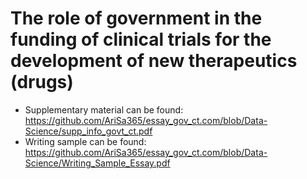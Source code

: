 # The role of government in the funding of clinical trials for the development of new therapeutics (drugs)
- Supplementary material can be found: https://github.com/AriSa365/essay_gov_ct.com/blob/Data-Science/supp_info_govt_ct.pdf
- Writing sample can be found: https://github.com/AriSa365/essay_gov_ct.com/blob/Data-Science/Writing_Sample_Essay.pdf

